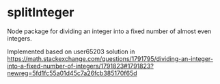 # splitInteger
Node package for dividing an integer into a fixed number of almost even integers.

Implemented based on user65203 solution in 
https://math.stackexchange.com/questions/1791795/dividing-an-integer-into-a-fixed-number-of-integers/1791823#1791823?newreg=5fd1fc55a01d45c7a26fcb385170f65d
